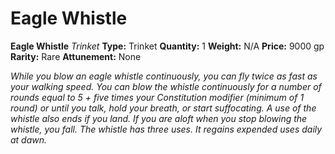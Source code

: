# Eagle Whistle

**Eagle Whistle**
_Trinket_
**Type:** Trinket
**Quantity:** 1
**Weight:** N/A
**Price:** 9000 gp
**Rarity:** Rare
**Attunement:** None

*While you blow an eagle whistle continuously, you can fly twice as fast as your walking speed. You can blow the whistle continuously for a number of rounds equal to 5 + five times your Constitution modifier (minimum of 1 round) or until you talk, hold your breath, or start suffocating. A use of the whistle also ends if you land. If you are aloft when you stop blowing the whistle, you fall. The whistle has three uses. It regains expended uses daily at dawn.*